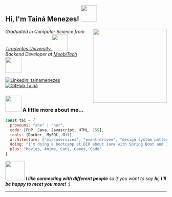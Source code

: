 <h2> Hi, I'm Tainá Menezes! <img src="https://media.giphy.com/media/YSqlj7iV0YWaagITG8/giphy.gif" width="50"></h2>
<img align='right' src="https://media.giphy.com/media/C76xta49gAXJXtO8ok/giphy.gif" width="230">
<p><em>Graduated in Computer Science from <a href="https://www.unit.br/">Tiradentes University </a><img src="https://media.giphy.com/media/uAiIvb5iBQxcQ0SYON/giphy.gif" width="50"></br>Backend Developer at <a href="https://moobitech.com.br/">MoobiTech </a><img src="https://media.giphy.com/media/G3xHGIDU9LONNZQJid/giphy.gif" width="50"> 
</em></p>

[![Linkedin: tainamenezes](https://img.shields.io/badge/-tainamenezes-blue?style=flat-square&logo=Linkedin&logoColor=white&link=https://www.linkedin.com/in/tainá-menezes-b368b613a/)](https://www.linkedin.com/in/tainá-menezes-b368b613a/)
[![GitHub Tainá](https://img.shields.io/github/followers/tainamenezes?label=follow&style=social)](https://github.com/tainamenezes)

### <img src="https://media.giphy.com/media/UdxJwrriQpQ2Y/giphy.gif" width="50"> A little more about me...  

```javascript
const tai = {
  pronouns: "she" | "her",
  code: [PHP, Java, Javascript, HTML, CSS],
  tools: [Docker, MySQL, Git],
  architecture: ["microservices", "event-driven", "design system pattern"],
  doing: "I'm doing a bootcamp at DIO about Java with Spring Boot and I'm also a participant of Google PrepTech 2024 at Adatech",
  plus: "Movies, Anime, Cats, Games, Code" 
}
```

<img src="https://media.giphy.com/media/LnQjpWaON8nhr21vNW/giphy.gif" width="60"> <em><b>I like connecting with different people</b> so if you want to say <b>hi, I'll be happy to meet you more!</b> :)</em>

---

